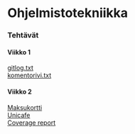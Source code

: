 <h1>Ohjelmistotekniikka</h1>
<h3>Tehtävät</h3>
<h4>Viikko 1</h4>
<a href="https://github.com/vaisajuh/ot-harjoitustyo/blob/master/laskarit/viikko1/gitlog.txt">gitlog.txt</a> <br>
<a href="https://github.com/vaisajuh/ot-harjoitustyo/blob/master/laskarit/viikko1/komentorivi.txt">komentorivi.txt</a>
<h4>Viikko 2</h4>
<a href="https://github.com/vaisajuh/ot-harjoitustyo/tree/master/laskarit/viikko2/maksukortti">Maksukortti</a><br>
<a href="https://github.com/vaisajuh/ot-harjoitustyo/tree/master/laskarit/viikko2/unicafe">Unicafe</a><br>
<a href="https://github.com/vaisajuh/ot-harjoitustyo/blob/master/laskarit/viikko2/Coverage_report.png">Coverage report</a><br>
